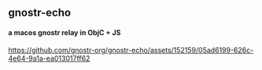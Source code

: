 ## gnostr-echo

#### a macos gnostr relay in ObjC + JS


https://github.com/gnostr-org/gnostr-echo/assets/152159/05ad6199-626c-4e64-9a1a-ea013017ff62

